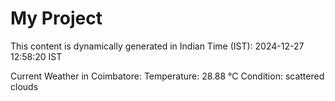 # My Project

This content is dynamically generated in Indian Time (IST): 2024-12-27 12:58:20 IST


Current Weather in Coimbatore:
Temperature: 28.88 °C
Condition: scattered clouds
